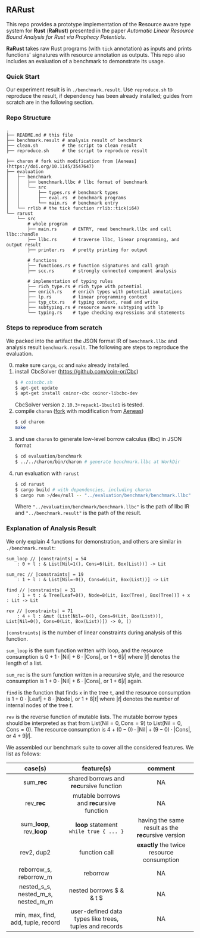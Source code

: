 ## RARust
This repo provides a prototype implementation of the **R**esource **a**ware type system for **Rust** (**RaRust**) presented in the paper *Automatic Linear Resource Bound Analysis for Rust via Prophecy Potentials*.

**RaRust** takes raw Rust programs (with `tick` annotation) as inputs and prints functions' signatures with resource annotation as outputs. This repo also includes an evaluation of a benchmark to demonstrate its usage.


### Quick Start 
Our experiment result is in `./benchmark.result`. Use `reproduce.sh` to reproduce the result, if dependency has been already installed; guides from scratch are in the following section.

### Repo Structure
```
.
├── README.md # this file
├── benchmark.result # analysis result of benchmark
├── clean.sh         # the script to clean result
├── reproduce.sh     # the script to reproduce result

├── charon # fork with modification from [Aeneas](https://doi.org/10.1145/3547647)
├── evaluation
│   ├── benchmark
│   │   ├── benchmark.llbc # llbc format of benchmark
│   │   └── src
│   │       ├── types.rs # benchmark types
│   │       ├── eval.rs  # benchmark programs
│   │       └── main.rs  # benchmark entry
│   └── rrlib # the tick function rrlib::tick(i64)
└── rarust
    └── src
        # whole program
        ├── main.rs      # ENTRY, read benchmark.llbc and call llbc::handle
        ├── llbc.rs      # traverse llbc, linear programming, and output result
        ├── printer.rs   # pretty printing for output
                
        # functions
        ├── functions.rs # function signatures and call graph
        ├── scc.rs       # strongly connected component analysis 

        # implementation of typing rules
        ├── rich_type.rs # rich_type with potential
        ├── enrich.rs    # enrich types with potential annotations
        ├── lp.rs        # linear programming context
        ├── typ_ctx.rs   # typing context, read and write
        ├── subtyping.rs # resource aware subtyping with lp
        └── typing.rs    # type checking expressions and statements
```

### Steps to reproduce from scratch
We packed into the artifact the JSON format IR of `benchmark.llbc` and analysis result `benchmark.result`. The following are steps to reproduce the evaluation.

0. make sure `cargo`, `cc` and `make` already installed.
1. install CbcSolver (https://github.com/coin-or/Cbc)
    ```sh
    $ # coincbc.sh
    $ apt-get update
    $ apt-get install coinor-cbc coinor-libcbc-dev 
    ```
    CbcSolver version `2.10.3+repack1-1build1` is tested.
2. compile `charon` ([fork](https://github.com/Mepy/charon/tree/Mepy) with modification from [Aeneas](https://doi.org/10.1145/3547647))
    ```sh
    $ cd charon 
    make
    ```
3. and use `charon` to generate low-level borrow calculus (llbc) in JSON format
    ```sh
    $ cd evaluation/benchmark 
    $ ../../charon/bin/charon # generate benchmark.llbc at WorkDir
    ```
4. run evaluation with `rarust`
    ```sh
    $ cd rarust 
    $ cargo build # with dependencies, including charon
    $ cargo run >/dev/null -- "../evaluation/benchmark/benchmark.llbc" "../benchmark.result"
    ```
    Where `"../evaluation/benchmark/benchmark.llbc"` is the path of llbc IR and `"../benchmark.result"` is the path of the result.

### Explanation of Analysis Result

We only explain 4 functions for demonstration, and others are similar in `./benchmark.result`:
```
sum_loop // |constraints| = 54
    : 0 + l : & List[Nil=1(), Cons=6(Lit, Box(List))] -> Lit

sum_rec // |constraints| = 19
    : 1 + l : & List[Nil=-0(), Cons=6(Lit, Box(List))] -> Lit

find // |constraints| = 31
    : 1 + t : & Tree[Leaf=0(), Node=8(Lit, Box(Tree), Box(Tree))] + x : Lit -> Lit

rev // |constraints| = 71
    : 4 + l : &mut (List[Nil=-0(), Cons=9(Lit, Box(List))], List[Nil=0(), Cons=0(Lit, Box(List))]) -> 0, ()
```

`|constraints|` is the number of linear constraints during analysis of this function. 

`sum_loop` is the sum function written with loop, and the resource consumption is $0+1\cdot|\text{Nil}| + 6\cdot|\text{Cons}|$, or $1+6 |l|$ where $|l|$ denotes the length of a list.

`sum_rec` is the sum function written in a recursive style, and the resource consumption is $1+0\cdot|\text{Nil}| + 6\cdot|\text{Cons}|$, or $1+6|l|$ again.

`find` is the function that finds `x` in the tree `t`, and the resource consumption is $1+0\cdot|\text{Leaf}| + 8\cdot|\text{Node}|$, or $1+8 |t|$ where $|t|$ denotes the number of internal nodes of the tree $t$.

`rev` is the reverse function of mutable lists. The mutable borrow types should be interpreted as that from $\text{List}(\text{Nil}=0, \text{Cons}=9)$ to $\text{List}(\text{Nil}=0, \text{Cons}=0)$. The resource consumption is $4+(0-0)\cdot|\text{Nil}| + (9-0)\cdot|\text{Cons}|$, or $4+9|l|$.

We assembled our benchmark suite to cover all the considered features. We list as follows:

| case(s) | feature(s) | comment |
| :---: | :---: | :---: |
| sum_**rec** | shared borrows and **rec**ursive function | NA |
| rev_**rec** | mutable borrows and **rec**ursive function | NA |
| sum_**loop**, rev_**loop** | **loop** statement `while true { ... }` | having the same result as the **rec**ursive version |
| rev2, dup2 | function call | **exactly** the twice resource consumption |
| reborrow_s, reborrow_m | reborrow | NA |
| nested_s_s, nested_m_s, nested_m_m | nested borrows $ \& \& t $ | NA |
| min, max, find, add, tuple, record | user-defined data types like trees, tuples and records | NA |